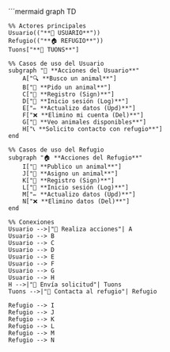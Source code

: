 ´´´mermaid
graph TD

    %% Actores principales
    Usuario(("**🧑 USUARIO**"))
    Refugio(("**🏠 REFUGIO**"))
    Tuons["**🔗 TUONS**"]

    %% Casos de uso del Usuario
    subgraph "👤 **Acciones del Usuario**"
        A["🔍 **Busco un animal**"]
        B["📩 **Pido un animal**"]
        C["📜 **Registro (Sign)**"]
        D["🔑 **Inicio sesión (Log)**"]
        E["✏️ **Actualizo datos (Upd)**"]
        F["❌ **Elimino mi cuenta (Del)**"]
        G["👀 **Veo animales disponibles**"]
        H["📞 **Solicito contacto con refugio**"]
    end
    
    %% Casos de uso del Refugio
    subgraph "🏠 **Acciones del Refugio**"
        I["📝 **Publico un animal**"]
        J["🔀 **Asigno un animal**"]
        K["📜 **Registro (Sign)**"]
        L["🔑 **Inicio sesión (Log)**"]
        M["✏️ **Actualizo datos (Upd)**"]
        N["❌ **Elimino datos (Del)**"]
    end

    %% Conexiones
    Usuario -->|"📌 Realiza acciones"| A
    Usuario --> B
    Usuario --> C
    Usuario --> D
    Usuario --> E
    Usuario --> F
    Usuario --> G
    Usuario --> H
    H -->|"📡 Envía solicitud"| Tuons
    Tuons -->|"📨 Contacta al refugio"| Refugio
    
    Refugio --> I
    Refugio --> J
    Refugio --> K
    Refugio --> L
    Refugio --> M
    Refugio --> N
